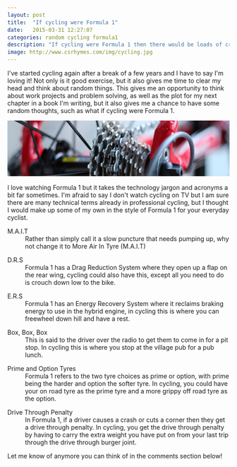```yaml
---
layout: post
title:  "If cycling were Formula 1"
date:   2015-03-31 12:27:07
categories: random cycling formula1
description: "If cycling were Formula 1 then there would be loads of crazy acronyms and jargon"
image: http://www.csrhymes.com/img/cycling.jpg
---
```


I've started cycling again after a break of a few years and I have to say I'm loving it! Not only is it good exercise, but it also gives me time to clear my head and think about random things. This gives me an opportunity to think about work projects and problem solving, as well as the plot for my next chapter in a book I'm writing, but it also gives me a chance to have some random thoughts, such as what if cycling were Formula 1.

![Cycling](/img/cycling.jpg "Cycling")

I love watching Formula 1 but it takes the technology jargon and acronyms a bit far sometimes. I'm afraid to say I don't watch cycling on TV but I am sure there are many technical terms already in professional cycling, but I thought I would make up some of my own in the style of Formula 1 for your everyday cyclist. 


<dl>
<dt>M.A.I.T</dt>
<dd>Rather than simply call it a slow puncture that needs pumping up, why not change it to More Air In Tyre (M.A.I.T)</dd>
</dl>
<dl>
<dt>D.R.S</dt>
<dd>Formula 1 has a Drag Reduction System where they open up a flap on the rear wing, cycling could also have this, except all you need to do is crouch down low to the bike.</dd>
</dl>
<dl>
<dt>E.R.S</dt>
<dd>Formula 1 has an Energy Recovery System where it reclaims braking energy to use in the hybrid engine, in cycling this is where you can freewheel down hill and have a rest.</dd>
</dl>
<dl>
<dt>Box, Box, Box</dt>
<dd>This is said to the driver over the radio to get them to come in for a pit stop. In cycling this is where you stop at the village pub for a pub lunch.</dd>
</dl>
<dl>
<dt>Prime and Option Tyres</dt>
<dd>Formula 1 refers to the two tyre choices as prime or option, with prime being the harder and option the softer tyre. In cycling, you could have your on road tyre as the prime tyre and a more grippy off road tyre as the option.</dd>
</dl>
<dl>
<dt>Drive Through Penalty</dt>
<dd>In Formula 1, if a driver causes a crash or cuts a corner then they get a drive through penalty. In cycling, you get the drive through penalty by having to carry the extra weight you have put on from your last trip through the drive through burger joint.</dd>
</dl>

Let me know of anymore you can think of in the comments section below!